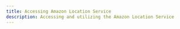 ```yaml
---
title: Accessing Amazon Location Service
description: Accessing and utilizing the Amazon Location Service
---
```


<inline-fragment platform="js" src="~/guides/location-service/fragments/setting-up-your-app-js.md"></inline-fragment>
<inline-fragment platform="android" src="~/guides/location-service/fragments/setting-up-your-app-android.md"></inline-fragment>
